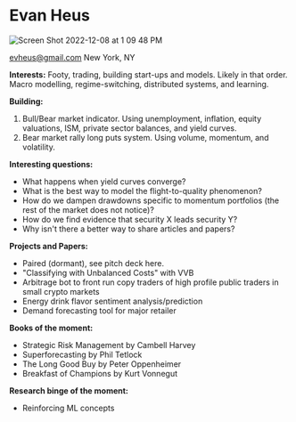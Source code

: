 # Evan Heus
![Screen Shot 2022-12-08 at 1 09 48 PM](https://user-images.githubusercontent.com/114233836/206532170-d2aa73f5-a656-41ee-9516-98d0244202c9.png)

evheus@gmail.com 
New York, NY

**Interests:** Footy, trading, building start-ups and models. Likely in that order. Macro modelling, regime-switching, distributed systems, and learning. 

**Building:** 
1) Bull/Bear market indicator. Using unemployment, inflation, equity valuations, ISM, private sector balances, and yield curves.
2) Bear market rally long puts system. Using volume, momentum, and volatility.

**Interesting questions:**
- What happens when yield curves converge?
- What is the best way to model the flight-to-quality phenomenon?
- How do we dampen drawdowns specific to momentum portfolios (the rest of the market does not notice)?
- How do we find evidence that security X leads security Y?
- Why isn't there a better way to share articles and papers?

**Projects and Papers:**
- Paired (dormant), see pitch deck here.
- "Classifying with Unbalanced Costs" with VVB
- Arbitrage bot to front run copy traders of high profile public traders in small crypto markets
- Energy drink flavor sentiment analysis/prediction
- Demand forecasting tool for major retailer 

**Books of the moment:**
- Strategic Risk Management by Cambell Harvey
- Superforecasting by Phil Tetlock
- The Long Good Buy by Peter Oppenheimer
- Breakfast of Champions by Kurt Vonnegut

**Research binge of the moment:**
- Reinforcing ML concepts
